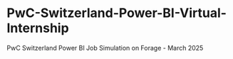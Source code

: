 # PwC-Switzerland-Power-BI-Virtual-Internship
PwC Switzerland Power BI Job Simulation on Forage - March 2025
